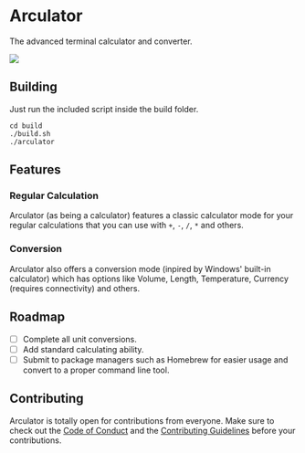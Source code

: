 # Arculator
The advanced terminal calculator and converter.

![](https://user-images.githubusercontent.com/17576065/85184071-0a401880-b297-11ea-839d-84c9433d4399.png)

## Building
Just run the included script inside the build folder.

```
cd build
./build.sh
./arculator
```

## Features
### Regular Calculation
Arculator (as being a calculator) features a classic calculator mode for your regular calculations that you can use with `+`, `-`, `/`, `*` and others.

### Conversion
Arculator also offers a conversion mode (inpired by Windows' built-in calculator) which has options like Volume, Length, Temperature, Currency (requires connectivity) and others. 

## Roadmap
- [ ] Complete all unit conversions.
- [ ] Add standard calculating ability.
- [ ] Submit to package managers such as Homebrew for easier usage and convert to a proper command line tool.

## Contributing
Arculator is totally open for contributions from everyone. Make sure to check out the [Code of Conduct](https://github.com/ardacebi/arculator/blob/master/CODE_OF_CONDUCT.md) and the [Contributing Guidelines](https://github.com/ardacebi/arculator/blob/master/CONTRIBUTING.md) before your contributions.
